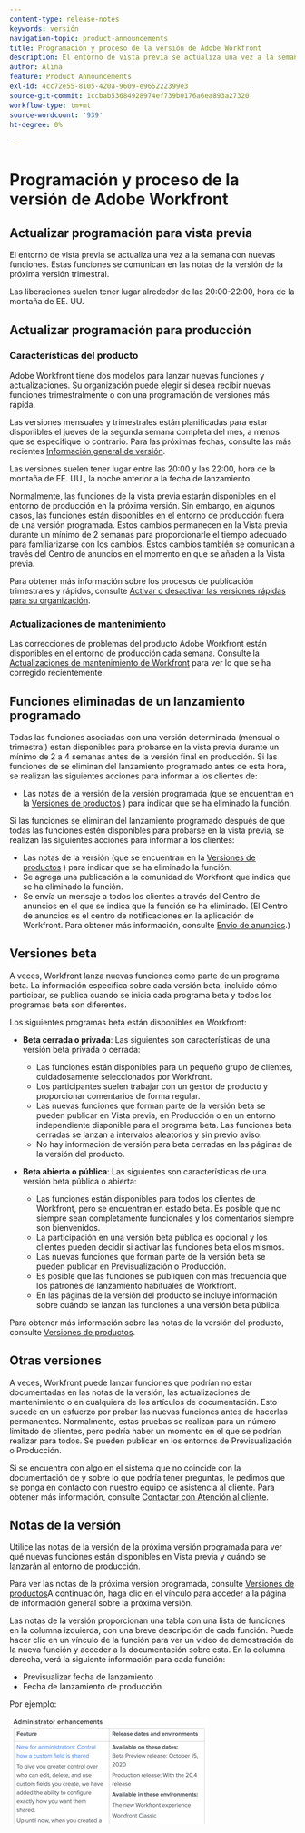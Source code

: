 ```yaml
---
content-type: release-notes
keywords: versión
navigation-topic: product-announcements
title: Programación y proceso de la versión de Adobe Workfront
description: El entorno de vista previa se actualiza una vez a la semana con nuevas funciones. Estas funciones se comunican en las notas de la versión de la próxima versión trimestral.
author: Alina
feature: Product Announcements
exl-id: 4cc72e55-8105-420a-9609-e965222399e3
source-git-commit: 1ccbab53684928974ef739b0176a6ea893a27320
workflow-type: tm+mt
source-wordcount: '939'
ht-degree: 0%

---
```


# Programación y proceso de la versión de Adobe Workfront

## Actualizar programación para vista previa

El entorno de vista previa se actualiza una vez a la semana con nuevas funciones. Estas funciones se comunican en las notas de la versión de la próxima versión trimestral.

Las liberaciones suelen tener lugar alrededor de las 20:00-22:00, hora de la montaña de EE. UU.

## Actualizar programación para producción

### Características del producto


Adobe Workfront tiene dos modelos para lanzar nuevas funciones y actualizaciones. Su organización puede elegir si desea recibir nuevas funciones trimestralmente o con una programación de versiones más rápida.

Las versiones mensuales y trimestrales están planificadas para estar disponibles el jueves de la segunda semana completa del mes, a menos que se especifique lo contrario. Para las próximas fechas, consulte las más recientes [Información general de versión](/help/quicksilver/product-announcements/product-releases/product-releases.md).

Las versiones suelen tener lugar entre las 20:00 y las 22:00, hora de la montaña de EE. UU., la noche anterior a la fecha de lanzamiento.

Normalmente, las funciones de la vista previa estarán disponibles en el entorno de producción en la próxima versión. Sin embargo, en algunos casos, las funciones están disponibles en el entorno de producción fuera de una versión programada. Estos cambios permanecen en la Vista previa durante un mínimo de 2 semanas para proporcionarle el tiempo adecuado para familiarizarse con los cambios. Estos cambios también se comunican a través del Centro de anuncios en el momento en que se añaden a la Vista previa.

Para obtener más información sobre los procesos de publicación trimestrales y rápidos, consulte [Activar o desactivar las versiones rápidas para su organización](/help/quicksilver/administration-and-setup/set-up-workfront/configure-system-defaults/enable-fast-release-process.md).

### Actualizaciones de mantenimiento

Las correcciones de problemas del producto Adobe Workfront están disponibles en el entorno de producción cada semana. Consulte la [Actualizaciones de mantenimiento de Workfront](https://experienceleague.adobe.com/docs/workfront-known-issues/releases/current-updates.html) para ver lo que se ha corregido recientemente.

## Funciones eliminadas de un lanzamiento programado

Todas las funciones asociadas con una versión determinada (mensual o trimestral) están disponibles para probarse en la vista previa durante un mínimo de 2 a 4 semanas antes de la versión final en producción. Si las funciones de se eliminan del lanzamiento programado antes de esta hora, se realizan las siguientes acciones para informar a los clientes de:

* Las notas de la versión de la versión programada (que se encuentran en la [Versiones de productos](../../product-announcements/product-releases/product-releases.md) ) para indicar que se ha eliminado la función.

Si las funciones se eliminan del lanzamiento programado después de que todas las funciones estén disponibles para probarse en la vista previa, se realizan las siguientes acciones para informar a los clientes:

* Las notas de la versión (que se encuentran en la [Versiones de productos](../../product-announcements/product-releases/product-releases.md) ) para indicar que se ha eliminado la función.
* Se agrega una publicación a la comunidad de Workfront que indica que se ha eliminado la función.
* Se envía un mensaje a todos los clientes a través del Centro de anuncios en el que se indica que la función se ha eliminado. (El Centro de anuncios es el centro de notificaciones en la aplicación de Workfront. Para obtener más información, consulte [Envío de anuncios](../../administration-and-setup/get-started-wf-administration/view-send-announcements.md).)

## Versiones beta

A veces, Workfront lanza nuevas funciones como parte de un programa beta.
La información específica sobre cada versión beta, incluido cómo participar, se publica cuando se inicia cada programa beta y todos los programas beta son diferentes.

Los siguientes programas beta están disponibles en Workfront:

* **Beta cerrada o privada**: Las siguientes son características de una versión beta privada o cerrada:

   * Las funciones están disponibles para un pequeño grupo de clientes, cuidadosamente seleccionados por Workfront.
   * Los participantes suelen trabajar con un gestor de producto y proporcionar comentarios de forma regular.
   * Las nuevas funciones que forman parte de la versión beta se pueden publicar en Vista previa, en Producción o en un entorno independiente disponible para el programa beta. Las funciones beta cerradas se lanzan a intervalos aleatorios y sin previo aviso.
   * No hay información de versión para beta cerradas en las páginas de la versión del producto.

* **Beta abierta o pública**: Las siguientes son características de una versión beta pública o abierta:

   * Las funciones están disponibles para todos los clientes de Workfront, pero se encuentran en estado beta. Es posible que no siempre sean completamente funcionales y los comentarios siempre son bienvenidos.
   * La participación en una versión beta pública es opcional y los clientes pueden decidir si activar las funciones beta ellos mismos.
   * Las nuevas funciones que forman parte de la versión beta se pueden publicar en Previsualización o Producción.
   * Es posible que las funciones se publiquen con más frecuencia que los patrones de lanzamiento habituales de Workfront.
   * En las páginas de la versión del producto se incluye información sobre cuándo se lanzan las funciones a una versión beta pública.

Para obtener más información sobre las notas de la versión del producto, consulte [Versiones de productos](../../product-announcements/product-releases/product-releases.md).

## Otras versiones

A veces, Workfront puede lanzar funciones que podrían no estar documentadas en las notas de la versión, las actualizaciones de mantenimiento o en cualquiera de los artículos de documentación. Esto sucede en un esfuerzo por probar las nuevas funciones antes de hacerlas permanentes. Normalmente, estas pruebas se realizan para un número limitado de clientes, pero podría haber un momento en el que se podrían realizar para todos. Se pueden publicar en los entornos de Previsualización o Producción.

Si se encuentra con algo en el sistema que no coincide con la documentación de y sobre lo que podría tener preguntas, le pedimos que se ponga en contacto con nuestro equipo de asistencia al cliente. Para obtener más información, consulte [Contactar con Atención al cliente](../../workfront-basics/tips-tricks-and-troubleshooting/contact-customer-support.md).

## Notas de la versión

Utilice las notas de la versión de la próxima versión programada para ver qué nuevas funciones están disponibles en Vista previa y cuándo se lanzarán al entorno de producción.

Para ver las notas de la próxima versión programada, consulte [Versiones de productos](../../product-announcements/product-releases/product-releases.md)A continuación, haga clic en el vínculo para acceder a la página de información general sobre la próxima versión.

Las notas de la versión proporcionan una tabla con una lista de funciones en la columna izquierda, con una breve descripción de cada función. Puede hacer clic en un vínculo de la función para ver un vídeo de demostración de la nueva función y acceder a la documentación sobre esta. En la columna derecha, verá la siguiente información para cada función:

* Previsualizar fecha de lanzamiento
* Fecha de lanzamiento de producción

Por ejemplo:

![](assets/release-notes-350x189.png)
